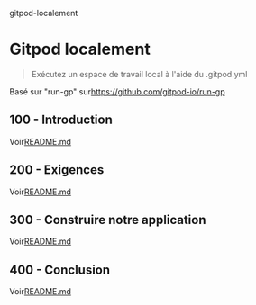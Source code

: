 gitpod-localement

# Gitpod localement

> Exécutez un espace de travail local à l'aide du .gitpod.yml

Basé sur "run-gp" sur<https://github.com/gitpod-io/run-gp>

## 100 - Introduction

Voir[README.md](./100/README.md)

## 200 - Exigences

Voir[README.md](./200/README.md)

## 300 - Construire notre application

Voir[README.md](./300/README.md)

## 400 - Conclusion

Voir[README.md](./400/README.md)
